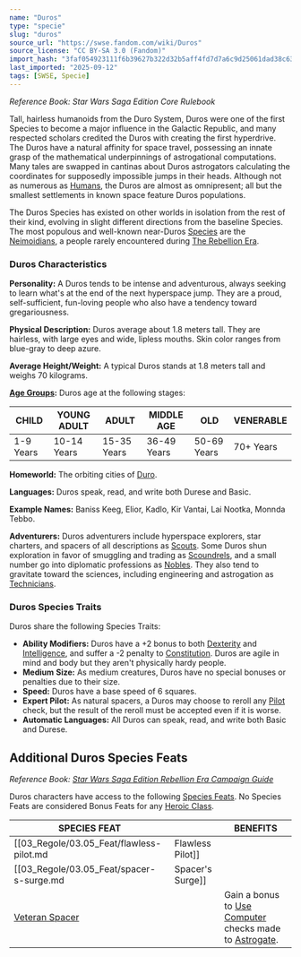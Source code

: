 ```yaml
---
name: "Duros"
type: "specie"
slug: "duros"
source_url: "https://swse.fandom.com/wiki/Duros"
source_license: "CC BY-SA 3.0 (Fandom)"
import_hash: "3faf054923111f6b39627b322d32b5aff4fd7d7a6c9d25061dad38c63266840f"
last_imported: "2025-09-12"
tags: [SWSE, Specie]
---
```

*Reference Book: Star Wars Saga Edition Core Rulebook*

Tall, hairless humanoids from the Duro System, Duros were one of the first Species to become a major influence in the Galactic Republic, and many respected scholars credited the Duros with creating the first hyperdrive. The Duros have a natural affinity for space travel, possessing an innate grasp of the mathematical underpinnings of astrogational computations. Many tales are swapped in cantinas about Duros astrogators calculating the coordinates for supposedly impossible jumps in their heads. Although not as numerous as [Humans](https://swse.fandom.com/wiki/Humans), the Duros are almost as omnipresent; all but the smallest settlements in known space feature Duros populations.

The Duros Species has existed on other worlds in isolation from the rest of their kind, evolving in slight different directions from the baseline Species. The most populous and well-known near-Duros [Species](https://swse.fandom.com/wiki/Species) are the [Neimoidians](https://swse.fandom.com/wiki/Neimoidians), a people rarely encountered during [The Rebellion Era](https://swse.fandom.com/wiki/The_Rebellion_Era).

### Duros Characteristics
**Personality:** A Duros tends to be intense and adventurous, always seeking to learn what's at the end of the next hyperspace jump. They are a proud, self-sufficient, fun-loving people who also have a tendency toward gregariousness.

**Physical Description:** Duros average about 1.8 meters tall. They are hairless, with large eyes and wide, lipless mouths. Skin color ranges from blue-gray to deep azure.

**Average Height/Weight:** A typical Duros stands at 1.8 meters tall and weighs 70 kilograms.

**[Age Groups](https://swse.fandom.com/wiki/Age_Groups):** Duros age at the following stages:

| CHILD | YOUNG ADULT | ADULT | MIDDLE AGE | OLD | VENERABLE |
| --- | --- | --- | --- | --- | --- |
| 1-9 Years | 10-14 Years | 15-35 Years | 36-49 Years | 50-69 Years | 70+ Years |

**Homeworld:** The orbiting cities of [Duro](https://swse.fandom.com/wiki/Duro).

**Languages:** Duros speak, read, and write both Durese and Basic.

**Example Names:** Baniss Keeg, Elior, Kadlo, Kir Vantai, Lai Nootka, Monnda Tebbo.

**Adventurers:** Duros adventurers include hyperspace explorers, star charters, and spacers of all descriptions as [Scouts](https://swse.fandom.com/wiki/Scouts). Some Duros shun exploration in favor of smuggling and trading as [Scoundrels](https://swse.fandom.com/wiki/Scoundrels), and a small number go into diplomatic professions as [Nobles](https://swse.fandom.com/wiki/Nobles). They also tend to gravitate toward the sciences, including engineering and astrogation as [Technicians](https://swse.fandom.com/wiki/Technicians).

### Duros Species Traits
Duros share the following Species Traits:
- **Ability Modifiers:** Duros have a +2 bonus to both [Dexterity](https://swse.fandom.com/wiki/Dexterity) and [Intelligence](https://swse.fandom.com/wiki/Intelligence), and suffer a -2 penalty to [Constitution](https://swse.fandom.com/wiki/Constitution). Duros are agile in mind and body but they aren't physically hardy people.
- **Medium** **Size:** As medium creatures, Duros have no special bonuses or penalties due to their size.
- **Speed:** Duros have a base speed of 6 squares.
- **Expert Pilot:** As natural spacers, a Duros may choose to reroll any [Pilot](https://swse.fandom.com/wiki/Pilot) check, but the result of the reroll must be accepted even if it is worse.
- **Automatic Languages:** All Duros can speak, read, and write both Basic and Durese.
## Additional Duros Species Feats
*Reference Book: [Star Wars Saga Edition Rebellion Era Campaign Guide](https://swse.fandom.com/wiki/Star_Wars_Saga_Edition_Rebellion_Era_Campaign_Guide)*

Duros characters have access to the following [Species Feats](https://swse.fandom.com/wiki/Species_Feats). No Species Feats are considered Bonus Feats for any [Heroic Class](https://swse.fandom.com/wiki/Heroic_Class).

| SPECIES FEAT |  | BENEFITS |
| --- | --- | --- |
| [[03_Regole/03.05_Feat/flawless-pilot.md|Flawless Pilot]] |  | Reroll [Pilot](https://swse.fandom.com/wiki/Pilot) checks, always keeping the better result. |
| [[03_Regole/03.05_Feat/spacer-s-surge.md|Spacer's Surge]] |  | Gain a temporary [Force Point](https://swse.fandom.com/wiki/Force_Point) when you roll a Natural 20 on a [Pilot](https://swse.fandom.com/wiki/Pilot) check. |
| [Veteran Spacer](https://swse.fandom.com/wiki/Veteran_Spacer) |  | Gain a bonus to [Use Computer](https://swse.fandom.com/wiki/Use_Computer) checks made to [Astrogate](https://swse.fandom.com/wiki/Astrogate). |